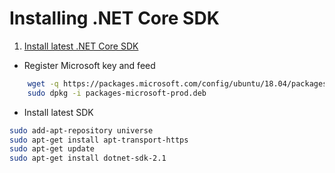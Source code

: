 # Installing .NET Core SDK

1. [Install latest .NET Core SDK](https://www.microsoft.com/net/learn/dotnet/hello-world-tutorial#linuxubuntu)

- Register Microsoft key and feed

```bash
    wget -q https://packages.microsoft.com/config/ubuntu/18.04/packages-microsoft-prod.deb
    sudo dpkg -i packages-microsoft-prod.deb
```

- Install latest SDK

```bash
sudo add-apt-repository universe
sudo apt-get install apt-transport-https
sudo apt-get update
sudo apt-get install dotnet-sdk-2.1
```
